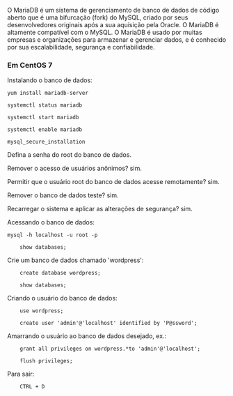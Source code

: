 O MariaDB é um sistema de gerenciamento de banco de dados de código aberto que é uma bifurcação (fork) do MySQL, criado por seus desenvolvedores originais após a sua aquisição pela Oracle. O MariaDB é altamente compatível com o MySQL. O MariaDB é usado por muitas empresas e organizações para armazenar e gerenciar dados, e é conhecido por sua escalabilidade, segurança e confiabilidade.

### Em CentOS 7

Instalando o banco de dados:

    yum install mariadb-server

    systemctl status mariadb

    systemctl start mariadb

    systemctl enable mariadb

    mysql_secure_installation

Defina a senha do root do banco de dados.

Remover o acesso de usuários anônimos? sim.

Permitir que o usuário root do banco de dados acesse remotamente? sim.

Remover o banco de dados teste? sim.

Recarregar o sistema e aplicar as alterações de segurança? sim.

Acessando o banco de dados:

    mysql -h localhost -u root -p

        show databases;

Crie um banco de dados chamado 'wordpress':

        create database wordpress;

        show databases;

Criando o usuário do banco de dados:

        use wordpress;

        create user 'admin'@'localhost' identified by 'P@ssword';

Amarrando o usuário ao banco de dados desejado, ex.:

        grant all privileges on wordpress.*to 'admin'@'localhost';

        flush privileges;

Para sair:

        CTRL + D